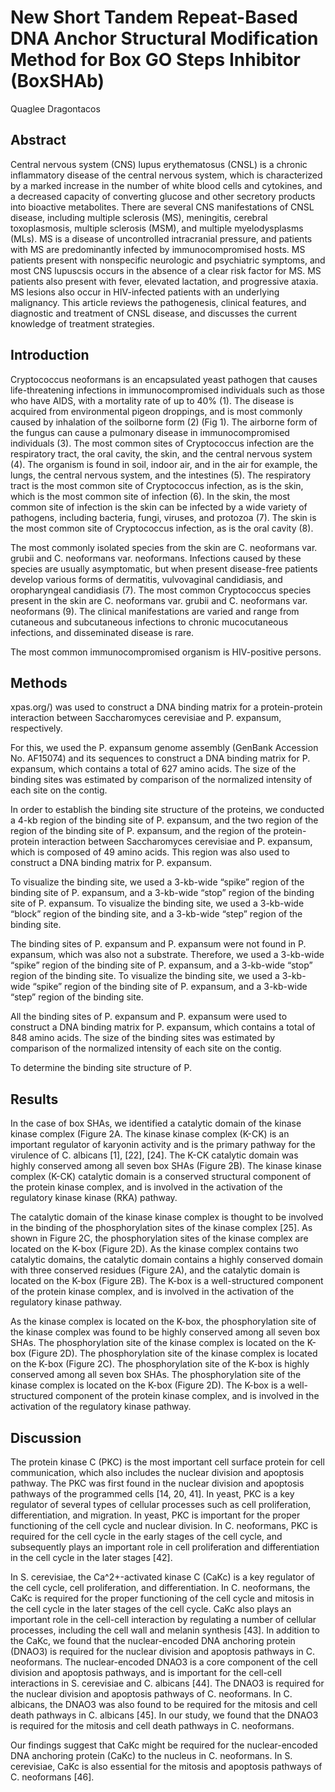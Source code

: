 # New Short Tandem Repeat-Based DNA Anchor Structural Modification Method for Box GO Steps Inhibitor (BoxSHAb)
Quaglee Dragontacos


## Abstract
Central nervous system (CNS) lupus erythematosus (CNSL) is a chronic inflammatory disease of the central nervous system, which is characterized by a marked increase in the number of white blood cells and cytokines, and a decreased capacity of converting glucose and other secretory products into bioactive metabolites. There are several CNS manifestations of CNSL disease, including multiple sclerosis (MS), meningitis, cerebral toxoplasmosis, multiple sclerosis (MSM), and multiple myelodysplasms (MLs). MS is a disease of uncontrolled intracranial pressure, and patients with MS are predominantly infected by immunocompromised hosts. MS patients present with nonspecific neurologic and psychiatric symptoms, and most CNS lupuscsis occurs in the absence of a clear risk factor for MS. MS patients also present with fever, elevated lactation, and progressive ataxia. MS lesions also occur in HIV-infected patients with an underlying malignancy. This article reviews the pathogenesis, clinical features, and diagnostic and treatment of CNSL disease, and discusses the current knowledge of treatment strategies.


## Introduction
Cryptococcus neoformans is an encapsulated yeast pathogen that causes life-threatening infections in immunocompromised individuals such as those who have AIDS, with a mortality rate of up to 40% (1). The disease is acquired from environmental pigeon droppings, and is most commonly caused by inhalation of the soilborne form (2) (Fig 1). The airborne form of the fungus can cause a pulmonary disease in immunocompromised individuals (3). The most common sites of Cryptococcus infection are the respiratory tract, the oral cavity, the skin, and the central nervous system (4). The organism is found in soil, indoor air, and in the air for example, the lungs, the central nervous system, and the intestines (5). The respiratory tract is the most common site of Cryptococcus infection, as is the skin, which is the most common site of infection (6). In the skin, the most common site of infection is the skin can be infected by a wide variety of pathogens, including bacteria, fungi, viruses, and protozoa (7). The skin is the most common site of Cryptococcus infection, as is the oral cavity (8).

The most commonly isolated species from the skin are C. neoformans var. grubii and C. neoformans var. neoformans. Infections caused by these species are usually asymptomatic, but when present disease-free patients develop various forms of dermatitis, vulvovaginal candidiasis, and oropharyngeal candidiasis (7). The most common Cryptococcus species present in the skin are C. neoformans var. grubii and C. neoformans var. neoformans (9). The clinical manifestations are varied and range from cutaneous and subcutaneous infections to chronic mucocutaneous infections, and disseminated disease is rare.

The most common immunocompromised organism is HIV-positive persons.


## Methods
xpas.org/) was used to construct a DNA binding matrix for a protein-protein interaction between Saccharomyces cerevisiae and P. expansum, respectively.

For this, we used the P. expansum genome assembly (GenBank Accession No. AF15074) and its sequences to construct a DNA binding matrix for P. expansum, which contains a total of 627 amino acids. The size of the binding sites was estimated by comparison of the normalized intensity of each site on the contig.

In order to establish the binding site structure of the proteins, we conducted a 4-kb region of the binding site of P. expansum, and the two region of the region of the binding site of P. expansum, and the region of the protein-protein interaction between Saccharomyces cerevisiae and P. expansum, which is composed of 49 amino acids. This region was also used to construct a DNA binding matrix for P. expansum.

To visualize the binding site, we used a 3-kb-wide “spike” region of the binding site of P. expansum, and a 3-kb-wide “stop” region of the binding site of P. expansum. To visualize the binding site, we used a 3-kb-wide “block” region of the binding site, and a 3-kb-wide “step” region of the binding site.

The binding sites of P. expansum and P. expansum were not found in P. expansum, which was also not a substrate. Therefore, we used a 3-kb-wide “spike” region of the binding site of P. expansum, and a 3-kb-wide “stop” region of the binding site. To visualize the binding site, we used a 3-kb-wide “spike” region of the binding site of P. expansum, and a 3-kb-wide “step” region of the binding site.

All the binding sites of P. expansum and P. expansum were used to construct a DNA binding matrix for P. expansum, which contains a total of 848 amino acids. The size of the binding sites was estimated by comparison of the normalized intensity of each site on the contig.

To determine the binding site structure of P.


## Results
In the case of box SHAs, we identified a catalytic domain of the kinase kinase complex (Figure 2A. The kinase kinase complex (K-CK) is an important regulator of karyonin activity and is the primary pathway for the virulence of C. albicans [1], [22], [24]. The K-CK catalytic domain was highly conserved among all seven box SHAs (Figure 2B). The kinase kinase complex (K-CK) catalytic domain is a conserved structural component of the protein kinase complex, and is involved in the activation of the regulatory kinase kinase (RKA) pathway.

The catalytic domain of the kinase kinase complex is thought to be involved in the binding of the phosphorylation sites of the kinase complex [25]. As shown in Figure 2C, the phosphorylation sites of the kinase complex are located on the K-box (Figure 2D). As the kinase complex contains two catalytic domains, the catalytic domain contains a highly conserved domain with three conserved residues (Figure 2A), and the catalytic domain is located on the K-box (Figure 2B). The K-box is a well-structured component of the protein kinase complex, and is involved in the activation of the regulatory kinase pathway.

As the kinase complex is located on the K-box, the phosphorylation site of the kinase complex was found to be highly conserved among all seven box SHAs. The phosphorylation site of the kinase complex is located on the K-box (Figure 2D). The phosphorylation site of the kinase complex is located on the K-box (Figure 2C). The phosphorylation site of the K-box is highly conserved among all seven box SHAs. The phosphorylation site of the kinase complex is located on the K-box (Figure 2D). The K-box is a well-structured component of the protein kinase complex, and is involved in the activation of the regulatory kinase pathway.


## Discussion
The protein kinase C (PKC) is the most important cell surface protein for cell communication, which also includes the nuclear division and apoptosis pathway. The PKC was first found in the nuclear division and apoptosis pathways of the programmed cells [14, 20, 41]. In yeast, PKC is a key regulator of several types of cellular processes such as cell proliferation, differentiation, and migration. In yeast, PKC is important for the proper functioning of the cell cycle and nuclear division. In C. neoformans, PKC is required for the cell cycle in the early stages of the cell cycle, and subsequently plays an important role in cell proliferation and differentiation in the cell cycle in the later stages [42].

In S. cerevisiae, the Ca^2+-activated kinase C (CaKc) is a key regulator of the cell cycle, cell proliferation, and differentiation. In C. neoformans, the CaKc is required for the proper functioning of the cell cycle and mitosis in the cell cycle in the later stages of the cell cycle. CaKc also plays an important role in the cell-cell interaction by regulating a number of cellular processes, including the cell wall and melanin synthesis [43]. In addition to the CaKc, we found that the nuclear-encoded DNA anchoring protein (DNAO3) is required for the nuclear division and apoptosis pathways in C. neoformans. The nuclear-encoded DNAO3 is a core component of the cell division and apoptosis pathways, and is important for the cell-cell interactions in S. cerevisiae and C. albicans [44]. The DNAO3 is required for the nuclear division and apoptosis pathways of C. neoformans. In C. albicans, the DNAO3 was also found to be required for the mitosis and cell death pathways in C. albicans [45]. In our study, we found that the DNAO3 is required for the mitosis and cell death pathways in C. neoformans.

Our findings suggest that CaKc might be required for the nuclear-encoded DNA anchoring protein (CaKc) to the nucleus in C. neoformans. In S. cerevisiae, CaKc is also essential for the mitosis and apoptosis pathways of C. neoformans [46].
